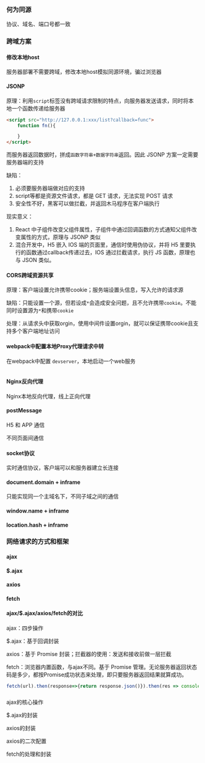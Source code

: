 
### 何为同源

协议、域名、端口号都一致

### 跨域方案

#### 修改本地host

服务器部署不需要跨域，修改本地host模拟同源环境，骗过浏览器

#### JSONP

原理：利用`script`标签没有跨域请求限制的特点，向服务器发送请求，同时将本地一个函数传递给服务器

```html
<script src="http://127.0.0.1:xxx/list?callback=func">
    function fn(){

    }
</script>
```

而服务器返回数据时，拼成`函数字符串+数据字符串`返回。因此 JSONP 方案一定需要服务器端的支持

缺陷：

1. 必须要服务器端做对应的支持
2. script等都是资源文件请求，都是 GET 请求，无法实现 POST 请求
3. 安全性不好，黑客可以做拦截，并返回木马程序在客户端执行

现实意义：

1. React 中子组件改变父组件属性，子组件中通过回调函数的方式通知父组件改变属性的方式，原理与 JSONP 类似
2. 混合开发中，H5 嵌入 IOS 端的页面里，通信时使用伪协议，并将 H5 里要执行的函数通过callback传递过去，IOS 通过拦截请求，执行 JS 函数，原理也与 JSON 类似。

#### CORS跨域资源共享

原理：客户端设置允许携带cookie；服务端设置头信息，写入允许的请求源

缺陷：只能设置一个源，但若设成`*`会造成安全问题，且不允许携带`cookie`。不能同时设置源为`*`和携带`cookie`

处理：从请求头中获取orgin，使用中间件设置orgin，就可以保证携带cookie且支持多个客户端地址访问

#### webpack中配置本地Proxy代理请求中转

在webpack中配置 `devserver`，本地启动一个web服务

```javascript

```

#### Nginx反向代理

Nginx本地反向代理，线上正向代理

#### postMessage

H5 和 APP 通信

不同页面间通信

#### socket协议

实时通信协议，客户端可以和服务器建立长连接

#### document.domain + inframe

只能实现同一个主域名下，不同子域之间的通信

#### window.name + inframe

#### location.hash + inframe


### 网络请求的方式和框架

#### ajax

#### $.ajax

#### axios

#### fetch

#### ajax/$.ajax/axios/fetch的对比

ajax：四步操作

$.ajax：基于回调封装

axios：基于 Promise 封装；拦截器的使用：发送和接收前做一层拦截

fetch：浏览器内置函数，与ajax不同。基于 Promise 管理。无论服务器返回状态码是多少，都按Promise成功状态来处理，即只要服务器返回结果就算成功。

```javascript
fetch(url).then(response=>{return response.json()}).then(res => console.log(res))
```

### 


ajax的核心操作

$.ajax的封装

axios的封装

axios的二次配置

fetch的处理和封装